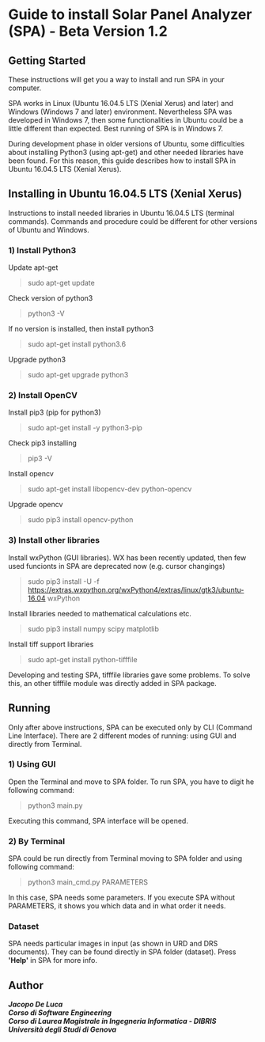 # Guide to install Solar Panel Analyzer (SPA) - Beta Version 1.2

## Getting Started

These instructions will get you a way to install and run SPA in your computer.

SPA works in Linux (Ubuntu 16.04.5 LTS (Xenial Xerus) and later) and Windows (Windows 7 and later) environment.
Nevertheless SPA was developed in Windows 7, then some functionalities in Ubuntu could be a little different than expected.
Best running of SPA is in Windows 7.

During development phase in older versions of Ubuntu, some difficulties about installing Python3 (using apt-get) and other needed libraries have been found.
For this reason, this guide describes how to install SPA in Ubuntu 16.04.5 LTS (Xenial Xerus).

## Installing in Ubuntu 16.04.5 LTS (Xenial Xerus)

Instructions to install needed libraries in Ubuntu 16.04.5 LTS (terminal commands).
Commands and procedure could be different for other versions of Ubuntu and Windows.

### 1) Install Python3

 Update apt-get

> sudo apt-get update

Check version of python3

> python3 -V


If no version is installed, then install python3

> sudo apt-get install python3.6

Upgrade python3

> sudo apt-get upgrade python3

### 2) Install OpenCV

Install pip3 (pip for python3)

> sudo apt-get install -y python3-pip

Check pip3 installing

> pip3 -V

Install opencv

> sudo apt-get install libopencv-dev python-opencv

Upgrade opencv

> sudo pip3 install opencv-python

### 3) Install other libraries

Install wxPython (GUI libraries).
WX has been recently updated, then few used funcionts in SPA are deprecated now (e.g. cursor changings)

> sudo pip3 install -U -f https://extras.wxpython.org/wxPython4/extras/linux/gtk3/ubuntu-16.04 wxPython

Install libraries needed to mathematical calculations etc.

> sudo pip3 install numpy scipy matplotlib

Install tiff support libraries

> sudo apt-get install python-tifffile

Developing and testing SPA, tifffile libraries gave some problems. To solve this, an other tifffile module was directly added in SPA package.

## Running

Only after above instructions, SPA can be executed only by CLI (Command Line Interface).
There are 2 different modes of running: using GUI and directly from Terminal.

### 1) Using GUI

Open the Terminal and move to SPA folder.
To run SPA, you have to digit he following command:

> python3 main.py

Executing this command, SPA interface will be opened.

### 2) By Terminal

SPA could be run directly from Terminal moving to SPA folder and using following command:

> python3 main_cmd.py PARAMETERS

In this case, SPA needs some parameters.
If you execute SPA without PARAMETERS, it shows you which data and in what order it needs.

### Dataset

SPA needs particular images in input (as shown in URD and DRS documents).
They can be found directly in SPA folder (dataset).
Press **'Help'** in SPA for more info.

## Author

***Jacopo De Luca***<br />
***Corso di Software Engineering***<br />
***Corso di Laurea Magistrale in Ingegneria Informatica - DIBRIS***<br />
***Università degli Studi di Genova***<br />